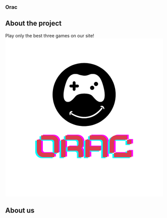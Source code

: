 ### Orac

## About the project
Play only the best three games on our site!
<img src="logo.png">

## About us